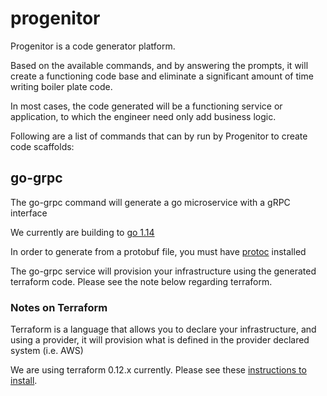 # progenitor
Progenitor is a code generator platform.

Based on the available commands, and by answering the prompts, it will create a functioning code base and eliminate a significant amount of time writing boiler plate code.

In most cases, the code generated will be a functioning service or application, to which the engineer need only add business logic.

Following are a list of commands that can by run by Progenitor to create code scaffolds:

## go-grpc

The go-grpc command will generate a go microservice with a gRPC interface

We currently are building to [go 1.14](https://golang.org/)

In order to generate from a protobuf file, you must have [protoc](https://grpc.io/docs/protoc-installation/) installed

The go-grpc service will provision your infrastructure using the generated terraform code. Please see the note below regarding terraform.


### Notes on Terraform

Terraform is a language that allows you to declare your infrastructure, and using a provider, it will provision what is defined in the provider declared system (i.e. AWS)

We are using terraform 0.12.x currently. Please see these [instructions to install](https://learn.hashicorp.com/tutorials/terraform/install-cli).